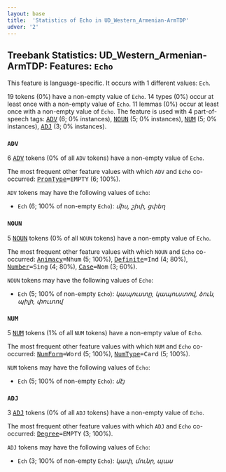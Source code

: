 ```yaml
---
layout: base
title:  'Statistics of Echo in UD_Western_Armenian-ArmTDP'
udver: '2'
---
```


## Treebank Statistics: UD_Western_Armenian-ArmTDP: Features: `Echo`

This feature is language-specific.
It occurs with 1 different values: `Ech`.

19 tokens (0%) have a non-empty value of `Echo`.
14 types (0%) occur at least once with a non-empty value of `Echo`.
11 lemmas (0%) occur at least once with a non-empty value of `Echo`.
The feature is used with 4 part-of-speech tags: <tt><a href="hyw_armtdp-pos-ADV.html">ADV</a></tt> (6; 0% instances), <tt><a href="hyw_armtdp-pos-NOUN.html">NOUN</a></tt> (5; 0% instances), <tt><a href="hyw_armtdp-pos-NUM.html">NUM</a></tt> (5; 0% instances), <tt><a href="hyw_armtdp-pos-ADJ.html">ADJ</a></tt> (3; 0% instances).

### `ADV`

6 <tt><a href="hyw_armtdp-pos-ADV.html">ADV</a></tt> tokens (0% of all `ADV` tokens) have a non-empty value of `Echo`.

The most frequent other feature values with which `ADV` and `Echo` co-occurred: <tt><a href="hyw_armtdp-feat-PronType.html">PronType</a></tt><tt>=EMPTY</tt> (6; 100%).

`ADV` tokens may have the following values of `Echo`:

* `Ech` (6; 100% of non-empty `Echo`): <em>միս, շիփ, ցփեղ</em>

### `NOUN`

5 <tt><a href="hyw_armtdp-pos-NOUN.html">NOUN</a></tt> tokens (0% of all `NOUN` tokens) have a non-empty value of `Echo`.

The most frequent other feature values with which `NOUN` and `Echo` co-occurred: <tt><a href="hyw_armtdp-feat-Animacy.html">Animacy</a></tt><tt>=Nhum</tt> (5; 100%), <tt><a href="hyw_armtdp-feat-Definite.html">Definite</a></tt><tt>=Ind</tt> (4; 80%), <tt><a href="hyw_armtdp-feat-Number.html">Number</a></tt><tt>=Sing</tt> (4; 80%), <tt><a href="hyw_armtdp-feat-Case.html">Case</a></tt><tt>=Nom</tt> (3; 60%).

`NOUN` tokens may have the following values of `Echo`:

* `Ech` (5; 100% of non-empty `Echo`): <em>կապուստը, կապուստով, ձուն, պիլի, փուտով</em>

### `NUM`

5 <tt><a href="hyw_armtdp-pos-NUM.html">NUM</a></tt> tokens (1% of all `NUM` tokens) have a non-empty value of `Echo`.

The most frequent other feature values with which `NUM` and `Echo` co-occurred: <tt><a href="hyw_armtdp-feat-NumForm.html">NumForm</a></tt><tt>=Word</tt> (5; 100%), <tt><a href="hyw_armtdp-feat-NumType.html">NumType</a></tt><tt>=Card</tt> (5; 100%).

`NUM` tokens may have the following values of `Echo`:

* `Ech` (5; 100% of non-empty `Echo`): <em>մէյ</em>

### `ADJ`

3 <tt><a href="hyw_armtdp-pos-ADJ.html">ADJ</a></tt> tokens (0% of all `ADJ` tokens) have a non-empty value of `Echo`.

The most frequent other feature values with which `ADJ` and `Echo` co-occurred: <tt><a href="hyw_armtdp-feat-Degree.html">Degree</a></tt><tt>=EMPTY</tt> (3; 100%).

`ADJ` tokens may have the following values of `Echo`:

* `Ech` (3; 100% of non-empty `Echo`): <em>կափ, մունր, պաս</em>

